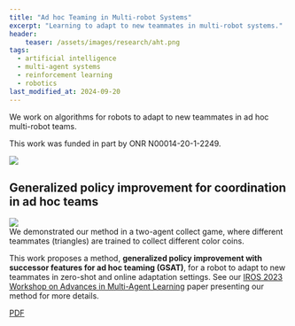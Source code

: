 ```yaml
---
title: "Ad hoc Teaming in Multi-robot Systems"
excerpt: "Learning to adapt to new teammates in multi-robot systems."
header:
    teaser: /assets/images/research/aht.png
tags:
  - artificial intelligence
  - multi-agent systems
  - reinforcement learning
  - robotics
last_modified_at: 2024-09-20
---
```


We work on algorithms for robots to adapt to new teammates in ad hoc multi-robot teams.

This work was funded in part by ONR N00014-20-1-2249.

<div class="funding-logos">
    <a href="https://www.onr.navy.mil/"><img src="{{ site.url }}{{ site.baseurl }}/assets/images/funding/onr.png"></a>
</div>

## Generalized policy improvement for coordination in ad hoc teams

<figure-full-caption-small>
	<a href="{{ site.url }}{{ site.baseurl }}/assets/images/research/gsat.jpeg"><img src="{{ site.url }}{{ site.baseurl }}/assets/images/research/gsat.jpeg"></a>
	<figcaption>We demonstrated our method in a two-agent collect game, where different teammates (triangles) are trained to collect different color coins.</figcaption>
</figure-full-caption-small>

This work proposes a method, **generalized policy improvement with successor features for ad hoc teaming (GSAT)**, for a robot to adapt to new teammates in zero-shot and online adaptation settings. See our [IROS 2023 Workshop on Advances in Multi-Agent Learning](https://djhanove.github.io/IROS23_MRS/) paper presenting our method for more details.

<div class="row">
    <a href="https://djhanove.github.io/IROS23_MRS/assets/papers/IROS_MRS_2023_AdhocTeams.pdf" class="button_general">PDF</a>
</div>
